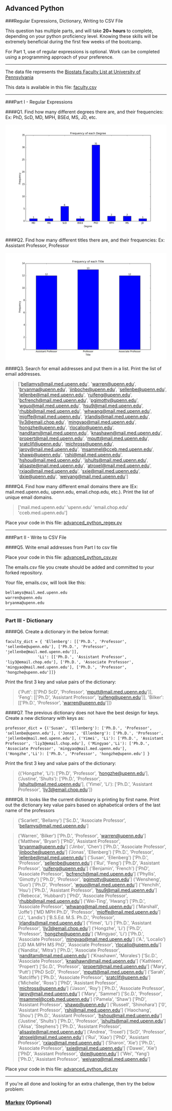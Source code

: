 ## Advanced Python    

###Regular Expressions, Dictionary, Writing to CSV File  

This question has multiple parts, and will take **20+ hours** to complete, depending on your python proficiency level.  Knowing these skills will be extremely beneficial during the first few weeks of the bootcamp.

For Part 1, use of regular expressions is optional.  Work can be completed using a programming approach of your preference. 

---

The data file represents the [Biostats Faculty List at University of Pennsylvania](http://www.med.upenn.edu/cceb/biostat/faculty.shtml)

This data is available in this file:  [faculty.csv](python/faculty.csv)

--- 

###Part I - Regular Expressions  


####Q1. Find how many different degrees there are, and their frequencies: Ex:  PhD, ScD, MD, MPH, BSEd, MS, JD, etc.


![png](/img/advanced_python_plots/degree_hist.png)


####Q2. Find how many different titles there are, and their frequencies:  Ex:  Assistant Professor, Professor

![png](/img/advanced_python_plots/title_hist.png)


####Q3. Search for email addresses and put them in a list.  Print the list of email addresses.

>['bellamys@mail.med.upenn.edu', 'warren@upenn.edu', 'bryanma@upenn.edu', 'jinboche@upenn.edu', 'sellenbe@upenn.edu', 'jellenbe@mail.med.upenn.edu', 'ruifeng@upenn.edu', 'bcfrench@mail.med.upenn.edu', 'pgimotty@upenn.edu', 'wguo@mail.med.upenn.edu', 'hsu9@mail.med.upenn.edu', 'rhubb@mail.med.upenn.edu', 'whwang@mail.med.upenn.edu', 'mjoffe@mail.med.upenn.edu', 'jrlandis@mail.med.upenn.edu', 'liy3@email.chop.edu', 'mingyao@mail.med.upenn.edu', 'hongzhe@upenn.edu', 'rlocalio@upenn.edu', 'nanditam@mail.med.upenn.edu', 'knashawn@mail.med.upenn.edu', 'propert@mail.med.upenn.edu', 'mputt@mail.med.upenn.edu', 'sratclif@upenn.edu', 'michross@upenn.edu', 'jaroy@mail.med.upenn.edu', 'msammel@cceb.med.upenn.edu', 'shawp@upenn.edu', 'rshi@mail.med.upenn.edu', 'hshou@mail.med.upenn.edu', 'jshults@mail.med.upenn.edu', 'alisaste@mail.med.upenn.edu', 'atroxel@mail.med.upenn.edu', 'rxiao@mail.med.upenn.edu', 'sxie@mail.med.upenn.edu', 'dxie@upenn.edu', 'weiyang@mail.med.upenn.edu']


####Q4. Find how many different email domains there are (Ex:  mail.med.upenn.edu, upenn.edu, email.chop.edu, etc.).  Print the list of unique email domains.

>['mail.med.upenn.edu' 'upenn.edu' 'email.chop.edu' 'cceb.med.upenn.edu']

Place your code in this file: [advanced_python_regex.py](python/advanced_python_regex.py)

---

###Part II - Write to CSV File

####Q5.  Write email addresses from Part I to csv file

Place your code in this file: [advanced_python_csv.py](python/advanced_python_csv.py)

The emails.csv file you create should be added and committed to your forked repository.

Your file, emails.csv, will look like this:
```
bellamys@mail.med.upenn.edu
warren@upenn.edu
bryanma@upenn.edu
```

---

### Part III - Dictionary

####Q6.  Create a dictionary in the below format:
```
faculty_dict = { 'Ellenberg': [['Ph.D.', 'Professor', 'sellenbe@upenn.edu'], ['Ph.D.', 'Professor', 'jellenbe@mail.med.upenn.edu']],
              'Li': [['Ph.D.', 'Assistant Professor', 'liy3@email.chop.edu'], ['Ph.D.', 'Associate Professor', 'mingyao@mail.med.upenn.edu'], ['Ph.D.', 'Professor', 'hongzhe@upenn.edu']]}
```
Print the first 3 key and value pairs of the dictionary:

>{'Putt': [['PhD ScD', 'Professor', 'mputt@mail.med.upenn.edu']], 'Feng': [['Ph.D', 'Assistant Professor', 'ruifeng@upenn.edu']], 'Bilker': [['Ph.D.', 'Professor', 'warren@upenn.edu']]}

####Q7.  The previous dictionary does not have the best design for keys.  Create a new dictionary with keys as:

```
professor_dict = {('Susan', 'Ellenberg'): ['Ph.D.', 'Professor', 'sellenbe@upenn.edu'], ('Jonas', 'Ellenberg'): ['Ph.D.', 'Professor', 'jellenbe@mail.med.upenn.edu'], ('Yimei', 'Li'): ['Ph.D.', 'Assistant Professor', 'liy3@email.chop.edu'], ('Mingyao','Li'): ['Ph.D.', 'Associate Professor', 'mingyao@mail.med.upenn.edu'], ('Hongzhe','Li'): ['Ph.D.', 'Professor', 'hongzhe@upenn.edu'] }
```

Print the first 3 key and value pairs of the dictionary:

>{('Hongzhe', 'Li'): ['Ph.D', 'Professor', 'hongzhe@upenn.edu'], ('Justine', 'Shults'): ['Ph.D.', 'Professor', 'jshults@mail.med.upenn.edu'], ('Yimei', 'Li'): ['Ph.D.', 'Assistant Professor', 'liy3@email.chop.edu']}

####Q8.  It looks like the current dictionary is printing by first name.  Print out the dictionary key value pairs based on alphabetical orders of the last name of the professors

>('Scarlett', 'Bellamy') ['Sc.D.', 'Associate Professor', 'bellamys@mail.med.upenn.edu']

>('Warren', 'Bilker') ['Ph.D.', 'Professor', 'warren@upenn.edu']
>('Matthew', 'Bryan') ['PhD', 'Assistant Professor', 'bryanma@upenn.edu']
>('Jinbo', 'Chen') ['Ph.D.', 'Associate Professor', 'jinboche@upenn.edu']
>('Jonas', 'Ellenberg') ['Ph.D.', 'Professor', 'jellenbe@mail.med.upenn.edu']
>('Susan', 'Ellenberg') ['Ph.D.', 'Professor', 'sellenbe@upenn.edu']
>('Rui', 'Feng') ['Ph.D', 'Assistant Professor', 'ruifeng@upenn.edu']
>('Benjamin', 'French') ['PhD', 'Associate Professor', 'bcfrench@mail.med.upenn.edu']
>('Phyllis', 'Gimotty') ['Ph.D', 'Professor', 'pgimotty@upenn.edu']
>('Wensheng', 'Guo') ['Ph.D', 'Professor', 'wguo@mail.med.upenn.edu']
>('Yenchih', 'Hsu') ['Ph.D.', 'Assistant Professor', 'hsu9@mail.med.upenn.edu']
>('Rebecca', 'Hubbard') ['PhD', 'Associate Professor', 'rhubb@mail.med.upenn.edu']
>('Wei-Ting', 'Hwang') ['Ph.D.', 'Associate Professor', 'whwang@mail.med.upenn.edu']
>('Marshall', 'Joffe') ['MD MPH Ph.D', 'Professor', 'mjoffe@mail.med.upenn.edu']
>('J.', 'Landis') ['B.S.Ed. M.S. Ph.D.', 'Professor', 'jrlandis@mail.med.upenn.edu']
>('Yimei', 'Li') ['Ph.D.', 'Assistant Professor', 'liy3@email.chop.edu']
>('Hongzhe', 'Li') ['Ph.D', 'Professor', 'hongzhe@upenn.edu']
>('Mingyao', 'Li') ['Ph.D.', 'Associate Professor', 'mingyao@mail.med.upenn.edu']
>('A.', 'Localio') ['JD MA MPH MS PhD', 'Associate Professor', 'rlocalio@upenn.edu']
>('Nandita', 'Mitra') ['Ph.D.', 'Associate Professor', 'nanditam@mail.med.upenn.edu']
>('Knashawn', 'Morales') ['Sc.D.', 'Associate Professor', 'knashawn@mail.med.upenn.edu']
>('Kathleen', 'Propert') ['Sc.D.', 'Professor', 'propert@mail.med.upenn.edu']
>('Mary', 'Putt') ['PhD ScD', 'Professor', 'mputt@mail.med.upenn.edu']
>('Sarah', 'Ratcliffe') ['Ph.D.', 'Associate Professor', 'sratclif@upenn.edu']
>('Michelle', 'Ross') ['PhD', 'Assistant Professor', 'michross@upenn.edu']
>('Jason', 'Roy') ['Ph.D.', 'Associate Professor', 'jaroy@mail.med.upenn.edu']
>('Mary', 'Sammel') ['Sc.D.', 'Professor', 'msammel@cceb.med.upenn.edu']
>('Pamela', 'Shaw') ['PhD', 'Assistant Professor', 'shawp@upenn.edu']
>('Russell', 'Shinohara') ['0', 'Assistant Professor', 'rshi@mail.med.upenn.edu']
>('Haochang', 'Shou') ['Ph.D.', 'Assistant Professor', 'hshou@mail.med.upenn.edu']
>('Justine', 'Shults') ['Ph.D.', 'Professor', 'jshults@mail.med.upenn.edu']
>('Alisa', 'Stephens') ['Ph.D.', 'Assistant Professor', 'alisaste@mail.med.upenn.edu']
>('Andrea', 'Troxel') ['ScD', 'Professor', 'atroxel@mail.med.upenn.edu']
>('Rui', 'Xiao') ['PhD', 'Assistant Professor', 'rxiao@mail.med.upenn.edu']
>('Sharon', 'Xie') ['Ph.D.', 'Associate Professor', 'sxie@mail.med.upenn.edu']
>('Dawei', 'Xie') ['PhD', 'Assistant Professor', 'dxie@upenn.edu']
>('Wei', 'Yang') ['Ph.D.', 'Assistant Professor', 'weiyang@mail.med.upenn.edu']

Place your code in this file: [advanced_python_dict.py](python/advanced_python_dict.py)

--- 

If you're all done and looking for an extra challenge, then try the below problem:  

### [Markov](python/markov.py) (Optional)

